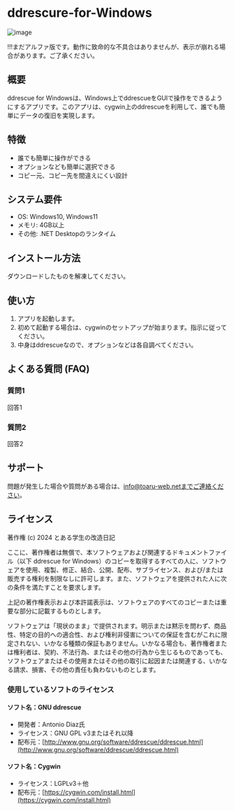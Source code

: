 # ddrescure-for-Windows

![image](https://github.com/ToaRuGakusei/ddrescure-for-Windows/assets/79046275/676c567b-e4f1-46e9-b43d-f7e12983ae58)

!!!まだアルファ版です。動作に致命的な不具合はありませんが、表示が崩れる場合があります。ご了承ください。


## 概要
ddrescue for Windowsは、Windows上でddrescueをGUIで操作をできるようにするアプリです。このアプリは、cygwin上のddrescueを利用して、誰でも簡単にデータの復旧を実現します。

## 特徴
- 誰でも簡単に操作ができる
- オプションなども簡単に選択できる
- コピー元、コピー先を間違えにくい設計

## システム要件
- OS: Windows10, Windows11
- メモリ: 4GB以上
- その他: .NET Desktopのランタイム

## インストール方法
ダウンロードしたものを解凍してください。

## 使い方
1. アプリを起動します。
2. 初めて起動する場合は、cygwinのセットアップが始まります。指示に従ってください。
3. 中身はddrescueなので、オプションなどは各自調べてください。

## よくある質問 (FAQ)
### 質問1
回答1

### 質問2
回答2

## サポート
問題が発生した場合や質問がある場合は、info@toaru-web.netまでご連絡ください。

## ライセンス

著作権 (c) 2024 とある学生の改造日記

ここに、著作権者は無償で、本ソフトウェアおよび関連するドキュメントファイル（以下 ddrescue for Windows）のコピーを取得するすべての人に、ソフトウェアを使用、複製、修正、結合、公開、配布、サブライセンス、および/または販売する権利を制限なしに許可します。また、ソフトウェアを提供された人に次の条件を満たすことを要求します。

上記の著作権表示および本許諾表示は、ソフトウェアのすべてのコピーまたは重要な部分に記載するものとします。

ソフトウェアは「現状のまま」で提供されます。明示または黙示を問わず、商品性、特定の目的への適合性、および権利非侵害についての保証を含むがこれに限定されない、いかなる種類の保証もありません。いかなる場合も、著作権者または権利者は、契約、不法行為、またはその他の行為から生じるものであっても、ソフトウェアまたはその使用またはその他の取引に起因または関連する、いかなる請求、損害、その他の責任も負わないものとします。

### 使用しているソフトのライセンス

#### ソフト名：GNU ddrescue
- 開発者：Antonio Diaz氏
- ライセンス：GNU GPL v3またはそれ以降
- 配布元：[http://www.gnu.org/software/ddrescue/ddrescue.html](http://www.gnu.org/software/ddrescue/ddrescue.html)

#### ソフト名：Cygwin
- ライセンス：LGPLv3＋他
- 配布元：[https://cygwin.com/install.html](https://cygwin.com/install.html)
```


